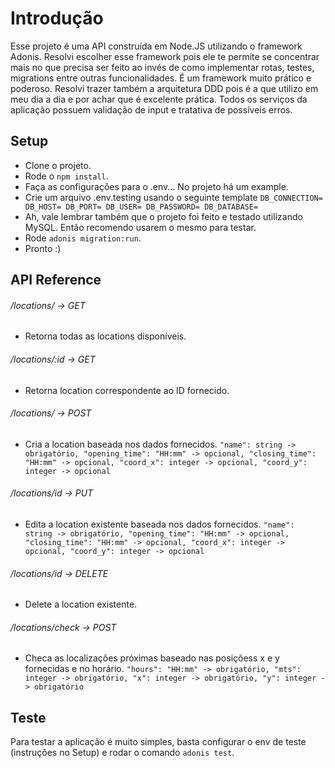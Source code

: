 # Introdução

Esse projeto é uma API construída em Node.JS utilizando o framework Adonis. Resolvi escolher esse framework pois ele te permite se concentrar mais no que precisa ser feito ao invés de como implementar rotas, testes, migrations entre outras funcionalidades. É um framework muito prático e poderoso. Resolvi trazer também a arquitetura DDD pois é a que utilizo em meu dia a dia e por achar que é excelente prática. Todos os serviços da aplicação possuem validação de input e tratativa de possíveis erros.

## Setup

- Clone o projeto.
- Rode o `npm install`.
- Faça as configurações para o .env... No projeto há um example.
- Crie um arquivo .env.testing usando o seguinte template
`
  DB_CONNECTION=
  DB_HOST=
  DB_PORT=
  DB_USER=
  DB_PASSWORD=
  DB_DATABASE=
`
- Ah, vale lembrar também que o projeto foi feito e testado utilizando MySQL. Então recomendo usarem o mesmo para testar.
- Rode `adonis migration:run`.
- Pronto :)

## API Reference

###### /locations/ -> GET
- Retorna todas as locations disponíveis.

###### /locations/:id -> GET
- Retorna location correspondente ao ID fornecido.

###### /locations/ -> POST
- Cria a location baseada nos dados fornecidos.
`
    "name": string -> obrigatório,
    "opening_time": "HH:mm" -> opcional,
    "closing_time": "HH:mm" -> opcional,
    "coord_x": integer -> opcional,
    "coord_y": integer -> opcional
`

###### /locations/id -> PUT
- Edita a location existente baseada nos dados fornecidos.
`
    "name": string -> obrigatório,
    "opening_time": "HH:mm" -> opcional,
    "closing_time": "HH:mm" -> opcional,
    "coord_x": integer -> opcional,
    "coord_y": integer -> opcional
`

###### /locations/id -> DELETE
- Delete a location existente.

###### /locations/check -> POST
- Checa as localizações próximas baseado nas posiçõess x e y fornecidas e no horário.
`
    "hours": "HH:mm" -> obrigatório,
    "mts": integer -> obrigatório,
    "x": integer -> obrigatório,
    "y": integer -> obrigatório
`


## Teste

Para testar a aplicação é muito simples, basta configurar o env de teste (instruções no Setup) e rodar o comando `adonis test`.








